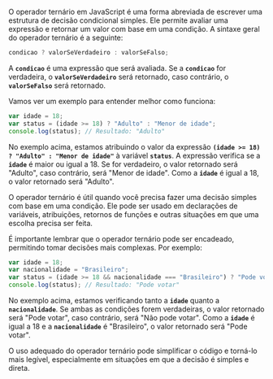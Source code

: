 O operador ternário em JavaScript é uma forma abreviada de escrever uma estrutura de decisão condicional simples. Ele permite avaliar uma expressão e retornar um valor com base em uma condição. A sintaxe geral do operador ternário é a seguinte:

```javascript
condicao ? valorSeVerdadeiro : valorSeFalso;
```

A **`condicao`** é uma expressão que será avaliada. Se a **`condicao`** for verdadeira, o **`valorSeVerdadeiro`** será retornado, caso contrário, o **`valorSeFalso`** será retornado.

Vamos ver um exemplo para entender melhor como funciona:

```javascript
var idade = 18;
var status = (idade >= 18) ? "Adulto" : "Menor de idade";
console.log(status); // Resultado: "Adulto"
```

No exemplo acima, estamos atribuindo o valor da expressão **`(idade >= 18) ? "Adulto" : "Menor de idade"`** à variável **`status`**. A expressão verifica se a **`idade`** é maior ou igual a 18. Se for verdadeiro, o valor retornado será "Adulto", caso contrário, será "Menor de idade". Como a **`idade`** é igual a 18, o valor retornado será "Adulto".

O operador ternário é útil quando você precisa fazer uma decisão simples com base em uma condição. Ele pode ser usado em declarações de variáveis, atribuições, retornos de funções e outras situações em que uma escolha precisa ser feita.

É importante lembrar que o operador ternário pode ser encadeado, permitindo tomar decisões mais complexas. Por exemplo:

```javascript
var idade = 18;
var nacionalidade = "Brasileiro";
var status = (idade >= 18 && nacionalidade === "Brasileiro") ? "Pode votar" : "Não pode votar";
console.log(status); // Resultado: "Pode votar"
```

No exemplo acima, estamos verificando tanto a **`idade`** quanto a **`nacionalidade`**. Se ambas as condições forem verdadeiras, o valor retornado será "Pode votar", caso contrário, será "Não pode votar". Como a **`idade`** é igual a 18 e a **`nacionalidade`** é "Brasileiro", o valor retornado será "Pode votar".

O uso adequado do operador ternário pode simplificar o código e torná-lo mais legível, especialmente em situações em que a decisão é simples e direta.